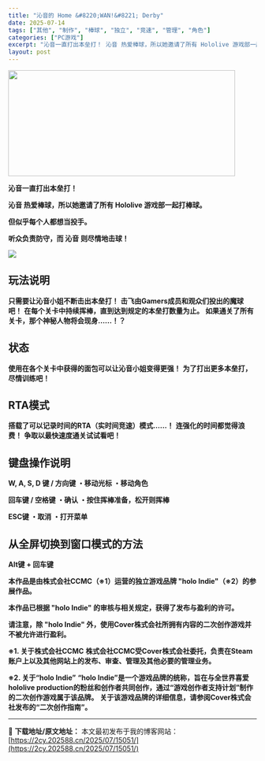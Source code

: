 ```yaml
---
title: "沁音的 Home &#8220;WAN!&#8221; Derby"
date: 2025-07-14
tags: ["其他", "制作", "棒球", "独立", "竞速", "管理", "角色"]
categories: ["PC游戏"]
excerpt: "沁音一直打出本垒打！ 沁音 热爱棒球，所以她邀请了所有 Hololive 游戏部一起打棒球。 但似乎每个人都想当投手。 听众负责防守，而 沁音 则尽情地击球！ 玩法说明 只需要让沁音小姐不断击出本垒打！ 击飞由Gamers成员和观众们投出的魔球吧！ 在每个关卡中持续挥棒，直到达到规定的本垒打数量为止&hellip;"
layout: post
---
```


<img class="aligncenter size-full wp-image-15048" src="https://2cy.202588.cn/wp-content/uploads/2025/07/2025071402234114.webp" alt="" width="460" height="215" />
<p class="bb_paragraph"><strong>沁音一直打出本垒打！</strong></p>
<p class="bb_paragraph"><strong>沁音 热爱棒球，所以她邀请了所有 Hololive 游戏部一起打棒球。</strong></p>
<p class="bb_paragraph"><strong>但似乎每个人都想当投手。</strong></p>
<p class="bb_paragraph"><strong>听众负责防守，而 沁音 则尽情地击球！</strong></p>

<div class="bb_img_ctn">

<img class="bb_img" src="https://shared.fastly.steamstatic.com/store_item_assets/steam/apps/3732150/extras/store_capsule_main_chs.jpg?t=1752323565" />

</div>
<h2 class="bb_tag"><strong>玩法说明</strong></h2>
<p class="bb_paragraph"><strong>只需要让沁音小姐不断击出本垒打！</strong>
<strong>击飞由Gamers成员和观众们投出的魔球吧！</strong>
<strong>在每个关卡中持续挥棒，直到达到规定的本垒打数量为止。</strong>
<strong>如果通关了所有关卡，那个神秘人物将会现身……！？</strong></p>

<h2 class="bb_tag"><strong>状态</strong></h2>
<p class="bb_paragraph"><strong>使用在各个关卡中获得的面包可以让沁音小姐变得更强！</strong>
<strong>为了打出更多本垒打，尽情训练吧！</strong></p>

<h2 class="bb_tag"><strong>RTA模式</strong></h2>
<p class="bb_paragraph"><strong>搭载了可以记录时间的RTA（实时间竞速）模式……！</strong>
<strong>连强化的时间都觉得浪费！</strong>
<strong>争取以最快速度通关试试看吧！</strong></p>

<h2 class="bb_tag"><strong>键盘操作说明</strong></h2>
<p class="bb_paragraph"><strong>W, A, S, D 键 / 方向键
・移动光标
・移动角色</strong></p>
<p class="bb_paragraph"><strong>回车键 / 空格键
・确认
・按住挥棒准备，松开则挥棒</strong></p>
<p class="bb_paragraph"><strong>ESC键
・取消
・打开菜单</strong></p>

<h2 class="bb_tag"><strong>从全屏切换到窗口模式的方法</strong></h2>
<p class="bb_paragraph"><strong>Alt键 + 回车键</strong></p>
<p class="bb_paragraph"><strong>本作品是由株式会社CCMC（※1）运营的独立游戏品牌 "holo Indie"（※2）的参展作品。</strong></p>
<p class="bb_paragraph"><strong>本作品已根据 "holo Indie" 的审核与相关规定，获得了发布与盈利的许可。</strong></p>
<p class="bb_paragraph"><strong>请注意，除 "holo Indie" 外，使用Cover株式会社所拥有内容的二次创作游戏并不被允许进行盈利。</strong></p>
<p class="bb_paragraph"><strong>※1. 关于株式会社CCMC</strong>
<strong>株式会社CCMC受Cover株式会社委托，负责在Steam账户上以及其他网站上的发布、审查、管理及其他必要的管理业务。</strong></p>
<p class="bb_paragraph"><strong>※2. 关于“holo Indie”</strong>
<strong>“holo Indie”是一个游戏品牌的统称，旨在与全世界喜爱hololive production的粉丝和创作者共同创作，通过“游戏创作者支持计划”制作的二次创作游戏属于该品牌。</strong>
<strong>关于该游戏品牌的详细信息，请参阅Cover株式会社发布的“二次创作指南”。</strong></p>

---
📖 **下载地址/原文地址：** 本文最初发布于我的博客网站：[https://2cy.202588.cn/2025/07/15051/](https://2cy.202588.cn/2025/07/15051/)

